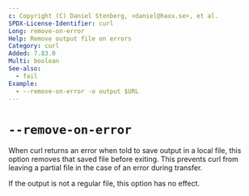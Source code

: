 ```yaml
---
c: Copyright (C) Daniel Stenberg, <daniel@haxx.se>, et al.
SPDX-License-Identifier: curl
Long: remove-on-error
Help: Remove output file on errors
Category: curl
Added: 7.83.0
Multi: boolean
See-also:
  - fail
Example:
  - --remove-on-error -o output $URL
---
```


# `--remove-on-error`

When curl returns an error when told to save output in a local file, this
option removes that saved file before exiting. This prevents curl from
leaving a partial file in the case of an error during transfer.

If the output is not a regular file, this option has no effect.
